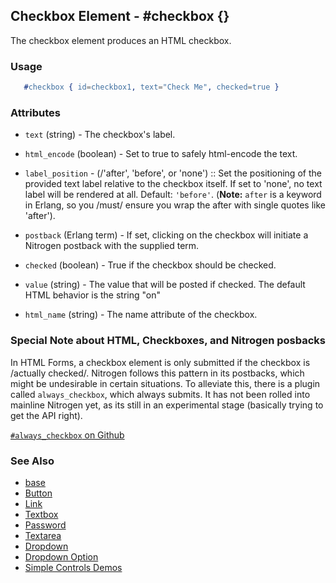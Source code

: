

## Checkbox Element - #checkbox {}

  The checkbox element produces an HTML checkbox.

### Usage

```erlang
   #checkbox { id=checkbox1, text="Check Me", checked=true }

```

### Attributes

   * `text` (string) - The checkbox's label.

   * `html_encode` (boolean) - Set to true to safely html-encode the text.

   *  `label_position` - (/'after', 'before', or 'none') :: Set the positioning
	  of the provided text label relative to the checkbox itself. If set to
	  'none', no text label will be rendered at all. Default: `'before'`. (**Note:**
	  `after` is a keyword in Erlang, so you /must/ ensure you wrap the after with
	  single quotes like 'after').

   * `postback` (Erlang term) - If set, clicking on the checkbox will
	  initiate a Nitrogen postback with the supplied term.

   * `checked` (boolean) - True if the checkbox should be checked.

   * `value` (string) - The value that will be posted if checked. The
	  default HTML behavior is the string "on"

   * `html_name` (string) - The name attribute of the checkbox.

### Special Note about HTML, Checkboxes, and Nitrogen posbacks

In HTML Forms, a checkbox element is only submitted if the checkbox is
/actually checked/. Nitrogen follows this pattern in its postbacks, which
might be undesirable in certain situations. To alleviate this, there is a
plugin called `always_checkbox`, which always submits.  It has not been
rolled into mainline Nitrogen yet, as its still in an experimental stage
(basically trying to get the API right).

[`#always_checkbox` on Github](https://github.com/choptastic/always_checkbox)

### See Also

 * [base](./element_base.md.md)
 * [Button](./button.md)
 * [Link](./link.md)
 * [Textbox](./textbox.md)
 * [Password](./password.md)
 * [Textarea](./textarea.md)
 * [Dropdown](./dropdown.md)
 * [Dropdown Option](./option.md)
 * [Simple Controls Demos](http://nitrogenproject.com/demos/simplecontrols)
